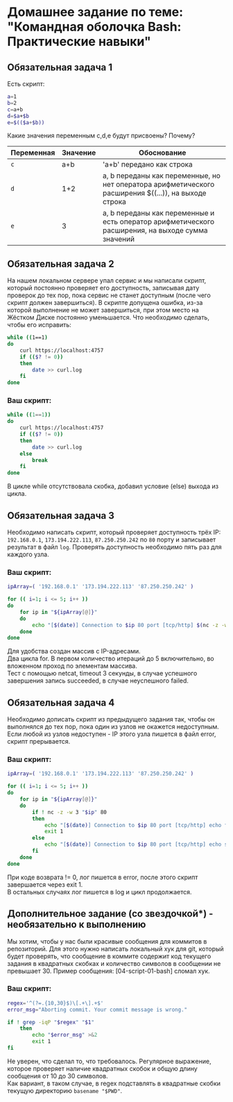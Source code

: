 # Домашнее задание по теме: "Командная оболочка Bash: Практические навыки"

## Обязательная задача 1

Есть скрипт:
```bash
a=1
b=2
c=a+b
d=$a+$b
e=$(($a+$b))
```

Какие значения переменным c,d,e будут присвоены? Почему?

| Переменная  | Значение | Обоснование |
| ------------- | ------------- | ------------- |
| `c`  | a+b  | 'a+b' передано как строка  |
| `d`  | 1+2  | a, b переданы как переменные, но нет оператора арифметического расширения $((...)), на выходе строка |
| `e`  | 3  | a, b переданы как переменные и есть оператор арифметического расширения, на выходе сумма значений |


## Обязательная задача 2
На нашем локальном сервере упал сервис и мы написали скрипт, который постоянно проверяет его доступность, записывая дату проверок до тех пор, пока сервис не станет доступным (после чего скрипт должен завершиться). В скрипте допущена ошибка, из-за которой выполнение не может завершиться, при этом место на Жёстком Диске постоянно уменьшается. Что необходимо сделать, чтобы его исправить:
```bash
while ((1==1)
do
	curl https://localhost:4757
	if (($? != 0))
	then
		date >> curl.log
	fi
done
```

### Ваш скрипт:
```bash
while ((1==1))
do
	curl https://localhost:4757
	if (($? != 0))
	then
		date >> curl.log
	else
		break
	fi
done
```
В цикле while отсутствовала скобка, добавил условие (else) выхода из цикла.  


## Обязательная задача 3
Необходимо написать скрипт, который проверяет доступность трёх IP: `192.168.0.1`, `173.194.222.113`, `87.250.250.242` по `80` порту и записывает результат в файл `log`. Проверять доступность необходимо пять раз для каждого узла.

### Ваш скрипт:
```bash
ipArray=( '192.168.0.1' '173.194.222.113' '87.250.250.242' )

for (( i=1; i <= 5; i++ ))
do
	for ip in "${ipArray[@]}"
	do
		echo "[$(date)] Connection to $ip 80 port [tcp/http] $(nc -z -w 3 $ip 80 &> /dev/null && echo succeeded || echo failed)" >> log
	done
done
```
Для удобства создан массив с IP-адресами.  
Два цикла for. В первом количество итераций до 5 включительно, во вложенном проход по элементам массива.  
Тест с помощью netcat, timeout 3 секунды, в случае успешного завершения запись succeeded, в случае неуспешного failed.  


## Обязательная задача 4
Необходимо дописать скрипт из предыдущего задания так, чтобы он выполнялся до тех пор, пока один из узлов не окажется недоступным. Если любой из узлов недоступен - IP этого узла пишется в файл error, скрипт прерывается.

### Ваш скрипт:
```bash
ipArray=( '192.168.0.1' '173.194.222.113' '87.250.250.242' )

for (( i=1; i <= 5; i++ ))
do
	for ip in "${ipArray[@]}"
	do
		if ! nc -z -w 3 "$ip" 80
		then
			echo "[$(date)] Connection to $ip 80 port [tcp/http] echo failed" >> error
			exit 1
		else
			echo "[$(date)] Connection to $ip 80 port [tcp/http] echo succeeded" >> log
		fi
	done
done
```
При коде возврата != 0, лог пишется в error, после этого скрипт завершается через exit 1.  
В остальных случаях лог пишется в log и цикл продолжается.  


## Дополнительное задание (со звездочкой*) - необязательно к выполнению

Мы хотим, чтобы у нас были красивые сообщения для коммитов в репозиторий. Для этого нужно написать локальный хук для git, который будет проверять, что сообщение в коммите содержит код текущего задания в квадратных скобках и количество символов в сообщении не превышает 30. Пример сообщения: \[04-script-01-bash\] сломал хук.

### Ваш скрипт:
```bash
regex='^(?=.{10,30}$)\[.+\].+$'
error_msg="Aborting commit. Your commit message is wrong."

if ! grep -iqP "$regex" "$1"
	then
		echo "$error_msg" >&2
		exit 1
fi
```
Не уверен, что сделал то, что требовалось. Регулярное выражение, которое проверяет наличие квадратных скобок и общую длину сообщения от 10 до 30 символов.  
Как вариант, в таком случае, в regex подставлять в квадратные скобки текущую директорию `basename "$PWD"`.
